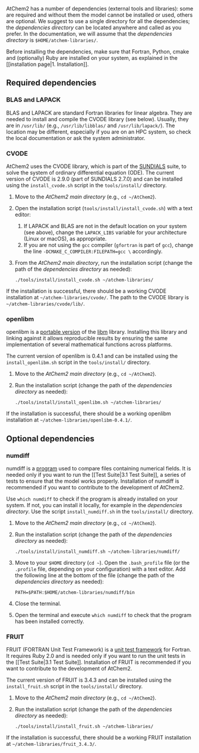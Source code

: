 AtChem2 has a number of dependencies (external tools and libraries): some are required and without them the model cannot be installed or used, others are optional. We suggest to use a single directory for all the dependencies; the _dependencies directory_ can be located anywhere and called as you prefer. In the documentation, we will assume that the _dependencies directory_ is `$HOME/atchem-libraries/`.

Before installing the dependencies, make sure that Fortran, Python, cmake and (optionally) Ruby are installed on your system, as explained in the [[installation page|1. Installation]].

## Required dependencies

### BLAS and LAPACK

BLAS and LAPACK are standard Fortran libraries for linear algebra. They are needed to install and compile the CVODE library (see below). Usually, they are in `/usr/lib/` (e.g., `/usr/lib/libblas/` and `/usr/lib/lapack/`). The location may be different, especially if you are on an HPC system, so check the local documentation or ask the system administrator.

### CVODE

AtChem2 uses the CVODE library, which is part of the [SUNDIALS](https://computation.llnl.gov/projects/sundials) suite, to solve the system of ordinary differential equation (ODE). The current version of CVODE is 2.9.0 (part of SUNDIALS 2.7.0) and can be installed using the `install_cvode.sh` script in the `tools/install/` directory.

1. Move to the _AtChem2 main directory_ (e.g., `cd ~/AtChem2`).

1. Open the installation script (`tools/install/install_cvode.sh`) with a text editor:
   1. If LAPACK and BLAS are not in the default location on your system (see above), change the `LAPACK_LIBS` variable for your architecture (Linux or macOS), as appropriate.
   1. If you are not using the `gcc` compiler (`gfortran` is part of `gcc`), change the line `-DCMAKE_C_COMPILER:FILEPATH=gcc \` accordingly.

1. From the _AtChem2 main directory_, run the installation script (change the path of the _dependencies directory_ as needed):
    ```
    ./tools/install/install_cvode.sh ~/atchem-libraries/
    ```

If the installation is successful, there should be a working CVODE installation at `~/atchem-libraries/cvode/`. The path to the CVODE library is `~/atchem-libraries/cvode/lib/`.

### openlibm

openlibm is a [portable version](http://openlibm.org/) of the [libm](https://en.wikipedia.org/wiki/C_mathematical_functions) library. Installing this library and linking against it allows reproducible results by ensuring the same implementation of several mathematical functions across platforms.

The current version of openlibm is 0.4.1 and can be installed using the `install_openlibm.sh` script in the `tools/install/` directory.

1. Move to the _AtChem2 main directory_ (e.g., `cd ~/AtChem2`).

1. Run the installation script (change the path of the _dependencies directory_ as needed):
    ```
    ./tools/install/install_openlibm.sh ~/atchem-libraries/
    ```

If the installation is successful, there should be a working openlibm installation at `~/atchem-libraries/openlibm-0.4.1/`.

## Optional dependencies

### numdiff

numdiff is a [program](https://www.nongnu.org/numdiff/) used to compare files containing numerical fields. It is needed only if you want to run the [[Test Suite|3.1 Test Suite]], a series of tests to ensure that the model works properly. Installation of numdiff is recommended if you want to contribute to the development of AtChem2.

Use `which numdiff` to check if the program is already installed on your system. If not, you can install it locally, for example in the _dependencies directory_. Use the script `install_numdiff.sh` in the `tools/install/` directory.

1. Move to the _AtChem2 main directory_ (e.g., `cd ~/AtChem2`).

1. Run the installation script (change the path of the _dependencies directory_ as needed):
    ```
    ./tools/install/install_numdiff.sh ~/atchem-libraries/numdiff/
    ```

1. Move to your `$HOME` directory (`cd ~`). Open the `.bash_profile` file (or the `.profile` file, depending on your configuration) with a text editor. Add the following line at the bottom of the file (change the path of the _dependencies directory_ as needed):
    ```
    PATH=$PATH:$HOME/atchem-libraries/numdiff/bin
    ```

1. Close the terminal.

1. Open the terminal and execute `which numdiff` to check that the program has been installed correctly.

### FRUIT

FRUIT (FORTRAN Unit Test Framework) is a [unit test framework](https://en.wikipedia.org/wiki/Unit_testing) for Fortran. It requires Ruby 2.0 and is needed only if you want to run the unit tests in the [[Test Suite|3.1 Test Suite]]. Installation of FRUIT is recommended if you want to contribute to the development of AtChem2.

The current version of FRUIT is 3.4.3 and can be installed using the `install_fruit.sh` script in the `tools/install/` directory.

1. Move to the _AtChem2 main directory_ (e.g., `cd ~/AtChem2`).

1. Run the installation script (change the path of the _dependencies directory_ as needed):
    ```
    ./tools/install/install_fruit.sh ~/atchem-libraries/
    ```

If the installation is successful, there should be a working FRUIT installation at `~/atchem-libraries/fruit_3.4.3/`.
